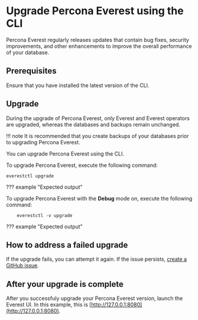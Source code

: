# Upgrade Percona Everest using the CLI

Percona Everest regularly releases updates that contain bug fixes, security improvements, and other enhancements to improve the overall performance of your database.


## Prerequisites

Ensure that you have installed the latest version of the CLI.

  
## Upgrade

During the upgrade of Percona Everest, only Everest and Everest operators are upgraded, whereas the databases and backups remain unchanged.

!!! note
    It is recommended that you create backups of your databases prior to upgrading Percona Everest.

You can upgrade Percona Everest using the CLI.

To upgrade Percona Everest, execute the following command:

    everestctl upgrade

??? example "Expected output"


To upgrade Percona Everest with the **Debug** mode on, execute the following command:

        everestctl -v upgrade

??? example "Expected output"



## How to address a failed upgrade

If the upgrade fails, you can attempt it again. If the issue persists, [create a GitHub issue](https://docs.github.com/en/issues/tracking-your-work-with-issues/creating-an-issue#creating-an-issue-from-a-repository).


## After your upgrade is complete

After you successfuly upgrade your Percona Everest version, launch the Everest UI. In this example, this is [http://127.0.0.1:8080](http://127.0.0.1:8080).














